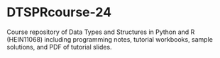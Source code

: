 # DTSPRcourse-24
Course repository of Data Types and Structures in Python and R (HEIN11068) including programming notes, tutorial workbooks, sample solutions, and PDF of tutorial slides.